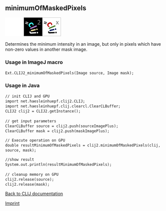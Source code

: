 ## minimumOfMaskedPixels
<img src="images/mini_empty_logo.png"/><img src="images/mini_clij2_logo.png"/><img src="images/mini_clijx_logo.png"/>

Determines the minimum intensity in an image, but only in pixels which have non-zero values in another mask image.

### Usage in ImageJ macro
```
Ext.CLIJ2_minimumOfMaskedPixels(Image source, Image mask);
```


### Usage in Java
```
// init CLIJ and GPU
import net.haesleinhuepf.clij2.CLIJ;
import net.haesleinhuepf.clij.clearcl.ClearCLBuffer;
CLIJ2 clij2 = CLIJ2.getInstance();

// get input parameters
ClearCLBuffer source = clij2.push(sourceImagePlus);
ClearCLBuffer mask = clij2.push(maskImagePlus);
```

```
// Execute operation on GPU
double resultMinimumOfMaskedPixels = clij2.minimumOfMaskedPixels(clij, source, mask);
```

```
//show result
System.out.println(resultMinimumOfMaskedPixels);

// cleanup memory on GPU
clij2.release(source);
clij2.release(mask);
```


[Back to CLIJ documentation](https://clij.github.io/)

[Imprint](https://clij.github.io/imprint)
